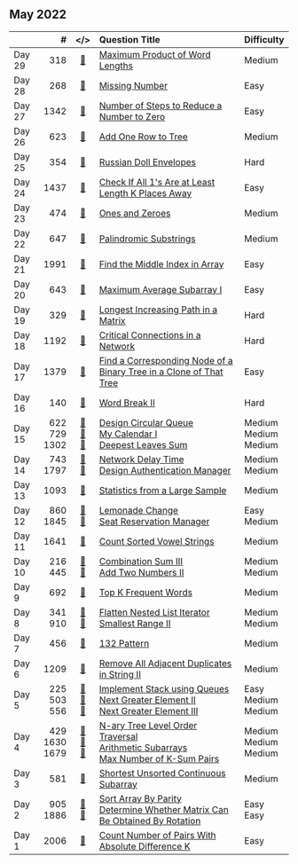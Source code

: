 ## May 2022

||#|</>|Question Title|Difficulty|
|:--|--:|:-:|:--|:--|
|Day 29|318|[📎](../src/q_301_350/q0318.cc)|[Maximum Product of Word Lengths](https://leetcode.com/problems/maximum-product-of-word-lengths/)|Medium|
|Day 28|268|[📎](../src/q_251_300/q0268.cc)|[Missing Number](https://leetcode.com/problems/missing-number/)|Easy|
|Day 27|1342|[📎](../src/q_1301_1350/q1342.cc)|[Number of Steps to Reduce a Number to Zero](https://leetcode.com/problems/number-of-steps-to-reduce-a-number-to-zero/)|Easy|
|Day 26|623|[📎](../src/q_601_650/q0623.cc)|[Add One Row to Tree](https://leetcode.com/problems/add-one-row-to-tree/)|Medium|
|Day 25|354|[📎](../src/q_351_400/q0354.cc)|[Russian Doll Envelopes](https://leetcode.com/problems/russian-doll-envelopes/)|Hard|
|Day 24|1437|[📎](../src/q_1401_1450/q1437.cc)|[Check If All 1's Are at Least Length K Places Away](https://leetcode.com/problems/check-if-all-1s-are-at-least-length-k-places-away/)|Easy|
|Day 23|474|[📎](../src/q_451_500/q0474.cc)|[Ones and Zeroes](https://leetcode.com/problems/ones-and-zeroes/)|Medium|
|Day 22|647|[📎](../src/q_601_650/q0647.cc)|[Palindromic Substrings](https://leetcode.com/problems/palindromic-substrings/)|Medium|
|Day 21|1991|[📎](../src/q_1951_2000/q1991.cc)|[Find the Middle Index in Array](https://leetcode.com/problems/find-the-middle-index-in-array/)|Easy|
|Day 20|643|[📎](../src/q_601_650/q0643.cc)|[Maximum Average Subarray I](https://leetcode.com/problems/maximum-average-subarray-i/)|Easy|
|Day 19|329|[📎](../src/q_301_350/q0329.cc)|[Longest Increasing Path in a Matrix](https://leetcode.com/problems/longest-increasing-path-in-a-matrix/)|Hard|
|Day 18|1192|[📎](../src/q_1151_1200/q1192.cc)|[Critical Connections in a Network](https://leetcode.com/problems/critical-connections-in-a-network/)|Hard|
|Day 17|1379|[📎](../src/q_1351_1400/q1379.cc)|[Find a Corresponding Node of a Binary Tree in a Clone of That Tree](https://leetcode.com/problems/find-a-corresponding-node-of-a-binary-tree-in-a-clone-of-that-tree/)|Easy|
|Day 16|140|[📎](../src/q_101_150/q0140.cc)|[Word Break II](https://leetcode.com/problems/word-break-ii/)|Hard|
|Day 15|622<br>729<br>1302|[📎](../src/q_601_650/q0622.cc)<br>[📎](../src/q_701_750/q0729.cc)<br>[📎](../src/q_1301_1350/q1302.cc)|[Design Circular Queue](https://leetcode.com/problems/design-circular-queue/)<br>[My Calendar I](https://leetcode.com/problems/my-calendar-i/)<br>[Deepest Leaves Sum](https://leetcode.com/problems/deepest-leaves-sum/)|Medium<br>Medium<br>Medium|
|Day 14|743<br>1797|[📎](../src/q_701_750/q0743.cc)<br>[📎](../src/q_1751_1800/q1797.cc)|[Network Delay Time](https://leetcode.com/problems/network-delay-time/)<br>[Design Authentication Manager](https://leetcode.com/problems/design-authentication-manager/)|Medium<br>Medium|
|Day 13|1093|[📎](../src/q_1051_1100/q1093.cc)|[Statistics from a Large Sample](https://leetcode.com/problems/statistics-from-a-large-sample/)|Medium|
|Day 12|860<br>1845|[📎](../src/q_851_900/q0860.cc)<br>[📎](../src/q_1801_1850/q1845.cc)|[Lemonade Change](https://leetcode.com/problems/lemonade-change/)<br>[Seat Reservation Manager](https://leetcode.com/problems/seat-reservation-manager/)|Easy<br>Medium|
|Day 11|1641|[📎](../src/q_1601_1650/q1641.cc)|[Count Sorted Vowel Strings](https://leetcode.com/problems/count-sorted-vowel-strings/)|Medium|
|Day 10|216<br>445|[📎](../src/q_201_250/q0216.cc)<br>[📎](../src/q_401_450/q0445.cc)|[Combination Sum III](https://leetcode.com/problems/combination-sum-iii/)<br>[Add Two Numbers II](https://leetcode.com/problems/add-two-numbers-ii/)|Medium<br>Medium|
|Day 9|692|[📎](../src/q_651_700/q0692.cc)|[Top K Frequent Words](https://leetcode.com/problems/top-k-frequent-words/)|Medium|
|Day 8|341<br>910|[📎](../src/q_301_350/q0341.cc)<br>[📎](../src/q_901_950/q0910.cc)|[Flatten Nested List Iterator](https://leetcode.com/problems/flatten-nested-list-iterator/)<br>[Smallest Range II](https://leetcode.com/problems/smallest-range-ii/)|Medium<br>Medium|
|Day 7|456|[📎](../src/q_451_500/q0456.cc)|[132 Pattern](https://leetcode.com/problems/132-pattern/)|Medium|
|Day 6|1209|[📎](../src/q_1201_1250/q1209.cc)|[Remove All Adjacent Duplicates in String II](https://leetcode.com/problems/remove-all-adjacent-duplicates-in-string-ii/)|Medium|
|Day 5|225<br>503<br>556|[📎](../src/q_201_250/q0225.cc)<br>[📎](../src/q_501_550/q0503.cc)<br>[📎](../src/q_551_600/q0556.cc)|[Implement Stack using Queues](https://leetcode.com/problems/implement-stack-using-queues/)<br>[Next Greater Element II](https://leetcode.com/problems/next-greater-element-ii/)<br>[Next Greater Element III](https://leetcode.com/problems/next-greater-element-iii/)|Easy<br>Medium<br>Medium|
|Day 4|429<br>1630<br>1679|[📎](../src/q_401_450/q0429.cc)<br>[📎](../src/q_1601_1650/q1630.cc)<br>[📎](../src/q_1651_1700/q1679.cc)|[N-ary Tree Level Order Traversal](https://leetcode.com/problems/n-ary-tree-level-order-traversal/)<br>[Arithmetic Subarrays](https://leetcode.com/problems/arithmetic-subarrays/)<br>[Max Number of K-Sum Pairs](https://leetcode.com/problems/max-number-of-k-sum-pairs/)|Medium<br>Medium<br>Medium|
|Day 3|581|[📎](../src/q_551_600/q0581.cc)|[Shortest Unsorted Continuous Subarray](https://leetcode.com/problems/shortest-unsorted-continuous-subarray/)|Medium|
|Day 2|905<br>1886|[📎](../src/q_901_950/q0905.cc)<br>[📎](../src/q_1851_1900/q1886.cc)|[Sort Array By Parity](https://leetcode.com/problems/sort-array-by-parity/)<br>[Determine Whether Matrix Can Be Obtained By Rotation](https://leetcode.com/problems/determine-whether-matrix-can-be-obtained-by-rotation/)|Easy<br>Easy|
|Day 1|2006|[📎](../src/q_2001_2050/q2006.cc)|[Count Number of Pairs With Absolute Difference K](https://leetcode.com/problems/count-number-of-pairs-with-absolute-difference-k/)|Easy|

